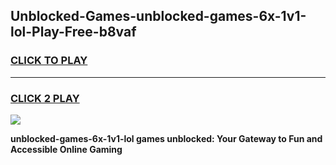 
## Unblocked-Games-unblocked-games-6x-1v1-lol-Play-Free-b8vaf
<h3>
<a href="https://premium76.site?title=unblocked-games-6x-1v1-lol&ref=24M">CLICK TO PLAY</a></h3>
<hr>

<h3>
<a href="https://premium76.site?title=unblocked-games-6x-1v1-lol&ref=24M">CLICK 2 PLAY</a>
  
</h3>

<a href="https://premium76.site?title=unblocked-games-6x-1v1-lol&ref=24M"><img src="https://clearcache.store/games.png"></a>


**unblocked-games-6x-1v1-lol games unblocked: Your Gateway to Fun and Accessible Online Gaming**
